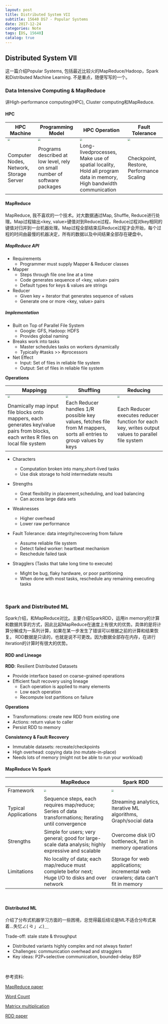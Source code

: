 ```yaml
---
layout: post
title: Distributed System VII
subtitle: 15640 DS7 - Popular Systems
date: 2017-12-24
categories: Note
tags: [DS, 15640]
catalog: true
---
```


## Distributed System VII

这一篇介绍Popular Systems, 包括最近比较火的MapReduce/Hadoop，Spark和Distributed Machine Learning. 不是重点，随便写写的一个。

### Data Intensive Computing & MapReduce

讲High-performance computing(HPC), Cluster computing和MapReduce.

#### HPC

| HPC Machine                              | Programming Model                        | HPC Operation                            | Fault Tolerance                          |
| ---------------------------------------- | ---------------------------------------- | ---------------------------------------- | ---------------------------------------- |
| <img src="https://raw.githubusercontent.com/YijiaJin/Plot/master/hpc1.png" style="zoom:45%"> | <img src="https://raw.githubusercontent.com/YijiaJin/Plot/master/hpc2.png" style="zoom:45%"> | <img src="https://raw.githubusercontent.com/YijiaJin/Plot/master/hpc3.png" style="zoom:45%"> | <img src="https://raw.githubusercontent.com/YijiaJin/Plot/master/hpc4.png" style="zoom:45%"> |
| Computer Nodes, Network, Storage Server  | Programs described at low level, rely on small number of software packages | Long-livedprocesses,    Make use of spatial locality,    Hold all program data in memory,    High bandwidth communication | Checkpoint, Restore, Performance Scaling |

#### MapReduce

MapReduce, 我不喜欢的一个技术。对大数据通过Map, Shuffle, Reduce进行处理。Map过程输出\<key, value\>键值对到Reduce过程，Reduce过程对key相同的键值对归并到一台机器处理。Map过程全部结束后Reduce过程才会开始，每个过程的时间由最慢的机器决定，所有的数据以及中间结果全部存在硬盘中。

##### MapReduce API

* Requirements
  * Programmer must supply Mapper & Reducer classes
* Mapper
  * Steps through file one line at a time
  * Code generates sequence of \<key, value\> pairs
  * Default types for keys & values are strings
* Reducer
  * Given key + iterator that generates sequence of values
  * Generate one or more \<key, value\> pairs

##### Implementation

* Built on Top of Parallel File System
  * Google: GFS, Hadoop: HDFS
  * Provides global naming
* Breaks work into tasks
  * Master schedules tasks on workers dynamically
  * Typically #tasks >> #processors
* Net Effect
  * Input: Set of files in reliable file system
  * Output: Set of files in reliable file system

**Operations**

| Mappingg                                 | Shuffling                                | Reducing                                 |
| ---------------------------------------- | ---------------------------------------- | ---------------------------------------- |
| <img src="https://raw.githubusercontent.com/YijiaJin/Plot/master/map.png" style="zoom:45%"> | <img src="https://raw.githubusercontent.com/YijiaJin/Plot/master/shuffle.png" style="zoom:45%"> | <img src="https://raw.githubusercontent.com/YijiaJin/Plot/master/reduce.png" style="zoom:45%"> |
| Dnamically map input file blocks onto mappers, each generates key/value pairs from blocks, each writes R files on local file system | Each Reducer handles 1/R possible key values, fetches file from M mappers, sorts all entries to group values by keys | Each Reducer executes reducer function for each key, writes output values to parallel file system |

* Characters
  * Computation broken into many,short-lived tasks
  * Use disk storage to hold intermediate results
* Strengths
  * Great flexibility in placement,scheduling, and load balancing
  * Can access large data sets
* Weaknesses
  * Higher overhead
  * Lower raw performance
* Fault Tolerance: data integrity/recovering from failure
  * Assume reliable file system
  * Detect failed worker: heartbeat mechanism
  * Reschedule failed task
* Stragglers (Tasks that take long time to execute)
  * Might be bug, flaky hardware, or poor partitioning
  * When done with most tasks, reschedule any remaining executing tasks

  ​		

### Spark and Distributed ML			

Spark介绍，和MapReduce对比。主要介绍SparkRDD，运用in memory的计算和数据共享的方式，因此比起MapReduce在速度上有很大的优势。具体的是将计算分解成为一系列计算，如果在某一步发生了错误可以根据之前的计算和结果恢复。 	RDD数据是只读的，也就是说不可更改。因为数据全部存在内存，在进行iteration的计算时有很大的优势。

#### RDD and Lineage

**RDD**: Resilient Distributed Datasets

* Provide interface based on coarse-grained operations
* Efficient fault recovery using lineage
  * Each operation is applied to many elements
  * Low each operation
  * Recompute lost partitions on failure

**Operations**

* Transformations: create new RDD from existing one
* Actions: return value to caller
* Persist RDD to memory

**Consistency & Fault Recovery**

* Immutable datasets: recreate/checkpoints
* High overhead: copying data (no mutate-in-place)
* Needs lots of memory (might not be able to run your workload)

#### MapReduce Vs Spark

|                      | MapReduce                                | Spark RDD                                |
| -------------------- | ---------------------------------------- | ---------------------------------------- |
| Framework            | <img src="https://raw.githubusercontent.com/YijiaJin/Plot/master/mapreduce.png" style="zoom:45%"> | <img src="https://raw.githubusercontent.com/YijiaJin/Plot/master/spark.png" style="zoom:45%"> |
| Typical Applications | Sequence steps, each requires map/reduce; Series of data transformations; Iterating until convergence | Streaming analytics, Iterative ML algorithms, Graph/social data |
| Strengths            | Simple for users; very general; good for large-scale data analysis; highly expressive and scalable | Overcome disk I/O bottleneck, fast in memory operations |
| Limitations          | No locality of data; each map/reduce must complete befor next; Huge I/O to disks and over network | Storage for web applications; incremental web crawlers; data can't fit in memory |

​	

#### Distributed ML

介绍了分布式机器学习方面的一些困境，总觉得最后结论是ML不适合分布式来着...失忆∠( ᐛ 」∠)＿

Trade-off: stale state & throughput

- Distributed variants highly complex and not always faster!
- Challenges: communication overhead and stragglers
- Key ideas: P2P+selective communication, bounded-delay BSP

​	



参考资料:

[MapReduce paper](https://static.googleusercontent.com/media/research.google.com/en//archive/mapreduce-osdi04.pdf)

[Word Count](http://www.cs.cmu.edu/afs/cs.cmu.edu/academic/class/15440-f11/code/class17/wordcount/)

[Matricx multiplication](http://www.cs.cmu.edu/afs/cs.cmu.edu/academic/class/15440-f11/code/class17/matrixmult/)

[RDD paper](https://www.usenix.org/system/files/conference/nsdi12/nsdi12-final138.pdf)

